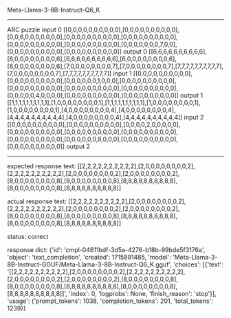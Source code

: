 Meta-Llama-3-8B-Instruct-Q6_K

---

ARC puzzle
input 0
[[0,0,0,0,0,0,0,0,0,0],[0,0,0,0,0,0,0,0,0,0],[0,0,6,0,0,0,0,0,0,0],[0,0,0,0,0,0,0,0,0,0],[0,0,0,0,0,0,0,0,0,0],[0,0,0,0,0,0,0,0,0,0],[0,0,0,0,0,0,0,0,0,0],[0,0,0,0,0,0,0,7,0,0],[0,0,0,0,0,0,0,0,0,0],[0,0,0,0,0,0,0,0,0,0]]
output 0
[[6,6,6,6,6,6,6,6,6,6],[6,0,0,0,0,0,0,0,0,6],[6,6,6,6,6,6,6,6,6,6],[6,0,0,0,0,0,0,0,0,6],[6,0,0,0,0,0,0,0,0,6],[7,0,0,0,0,0,0,0,0,7],[7,0,0,0,0,0,0,0,0,7],[7,7,7,7,7,7,7,7,7,7],[7,0,0,0,0,0,0,0,0,7],[7,7,7,7,7,7,7,7,7,7]]
input 1
[[0,0,0,0,0,0,0,0,0,0],[0,0,0,0,0,0,0,0,0,0],[0,0,0,0,0,0,1,0,0,0],[0,0,0,0,0,0,0,0,0,0],[0,0,0,0,0,0,0,0,0,0],[0,0,0,0,0,0,0,0,0,0],[0,0,0,0,0,0,0,0,0,0],[0,0,0,0,0,4,0,0,0,0],[0,0,0,0,0,0,0,0,0,0],[0,0,0,0,0,0,0,0,0,0]]
output 1
[[1,1,1,1,1,1,1,1,1,1],[1,0,0,0,0,0,0,0,0,1],[1,1,1,1,1,1,1,1,1,1],[1,0,0,0,0,0,0,0,0,1],[1,0,0,0,0,0,0,0,0,1],[4,0,0,0,0,0,0,0,0,4],[4,0,0,0,0,0,0,0,0,4],[4,4,4,4,4,4,4,4,4,4],[4,0,0,0,0,0,0,0,0,4],[4,4,4,4,4,4,4,4,4,4]]
input 2
[[0,0,0,0,0,0,0,0,0,0],[0,0,0,0,0,0,0,0,0,0],[0,0,0,0,2,0,0,0,0,0],[0,0,0,0,0,0,0,0,0,0],[0,0,0,0,0,0,0,0,0,0],[0,0,0,0,0,0,0,0,0,0],[0,0,0,0,0,0,0,0,0,0],[0,0,0,0,0,0,8,0,0,0],[0,0,0,0,0,0,0,0,0,0],[0,0,0,0,0,0,0,0,0,0]]
output 2

---

expected response text:
[[2,2,2,2,2,2,2,2,2,2],[2,0,0,0,0,0,0,0,0,2],[2,2,2,2,2,2,2,2,2,2],[2,0,0,0,0,0,0,0,0,2],[2,0,0,0,0,0,0,0,0,2],[8,0,0,0,0,0,0,0,0,8],[8,0,0,0,0,0,0,0,0,8],[8,8,8,8,8,8,8,8,8,8],[8,0,0,0,0,0,0,0,0,8],[8,8,8,8,8,8,8,8,8,8]]

actual response text:
[[2,2,2,2,2,2,2,2,2,2],[2,0,0,0,0,0,0,0,0,2],[2,2,2,2,2,2,2,2,2,2],[2,0,0,0,0,0,0,0,0,2],[2,0,0,0,0,0,0,0,0,2],[8,0,0,0,0,0,0,0,0,8],[8,0,0,0,0,0,0,0,0,8],[8,8,8,8,8,8,8,8,8,8],[8,0,0,0,0,0,0,0,0,8],[8,8,8,8,8,8,8,8,8,8]]

status: correct

response dict:
{'id': 'cmpl-04611bdf-3d5a-4276-b18b-99bde5f3176a', 'object': 'text_completion', 'created': 1715891485, 'model': 'Meta-Llama-3-8B-Instruct-GGUF/Meta-Llama-3-8B-Instruct-Q6_K.gguf', 'choices': [{'text': '[[2,2,2,2,2,2,2,2,2,2],[2,0,0,0,0,0,0,0,0,2],[2,2,2,2,2,2,2,2,2,2],[2,0,0,0,0,0,0,0,0,2],[2,0,0,0,0,0,0,0,0,2],[8,0,0,0,0,0,0,0,0,8],[8,0,0,0,0,0,0,0,0,8],[8,8,8,8,8,8,8,8,8,8],[8,0,0,0,0,0,0,0,0,8],[8,8,8,8,8,8,8,8,8,8]]', 'index': 0, 'logprobs': None, 'finish_reason': 'stop'}], 'usage': {'prompt_tokens': 1038, 'completion_tokens': 201, 'total_tokens': 1239}}

